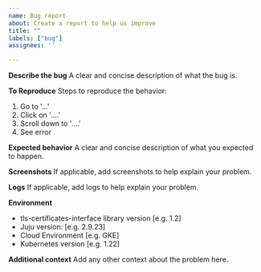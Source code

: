 ```yaml
---
name: Bug report
about: Create a report to help us improve
title: ""
labels: ["bug"]
assignees: ''

---
```


**Describe the bug**
A clear and concise description of what the bug is.

**To Reproduce**
Steps to reproduce the behavior:
1. Go to '...'
2. Click on '....'
3. Scroll down to '....'
4. See error

**Expected behavior**
A clear and concise description of what you expected to happen.

**Screenshots**
If applicable, add screenshots to help explain your problem.

**Logs**
If applicable, add logs to help explain your problem.

**Environment**
 - tls-certificates-interface library version [e.g. 1.2]
 - Juju version: [e.g. 2.9.23]
 - Cloud Environment [e.g. GKE]
 - Kubernetes version [e.g. 1.22]

**Additional context**
Add any other context about the problem here.
